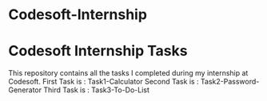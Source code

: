 # Codesoft-Internship
# Codesoft Internship Tasks 

This repository contains all the tasks I completed during my internship at Codesoft.
First Task is : Task1-Calculator
Second Task is : Task2-Password-Generator
Third Task is : Task3-To-Do-List
